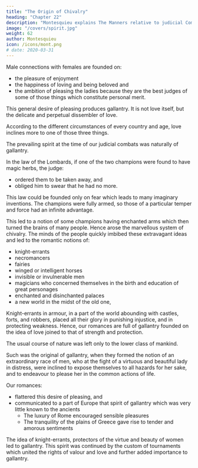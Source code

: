 ```yaml
---
title: "The Origin of Chivalry"
heading: "Chapter 22"
description: "Montesquieu explains The Manners relative to judicial Combats"
image: "/covers/spirit.jpg"
weight: 62
author: Montesquieu
icon: /icons/mont.png
# date: 2020-03-31
---
```



Male connections with females are founded on: 
- the pleasure of enjoyment
- the happiness of loving and being beloved and
- the ambition of pleasing the ladies because they are the best judges of some of those things which constitute personal merit.

This general desire of pleasing produces gallantry. It is not love itself, but the delicate and perpetual dissembler of love. 

According to the different circumstances of every country and age, love inclines more to one of those three things.

The prevailing spirit at the time of our judicial combats was naturally of gallantry.

In the law of the Lombards, if one of the two champions were found to have magic herbs, the judge: 
- ordered them to be taken away, and
- obliged him to swear that he had no more. 

This law could be founded only on fear which leads to many imaginary inventions. The champions were fully armed, so those of a particular temper and force had an infinite advantage.

This led to a notion of some champions having enchanted arms which then turned the brains of many people. Hence arose the marvellous system of chivalry. The minds of the people quickly imbibed these extravagant ideas and led to the romantic notions of: 
- knight-errants
- necromancers
- fairies
- winged or intelligent horses
- invisible or invulnerable men
- magicians who concerned themselves in the birth and education of great personages
- enchanted and disinchanted palaces
- a new world in the midst of the old one,

Knight-errants in armour, in a part of the world abounding with castles, forts, and robbers, placed all their glory in punishing injustice, and in protecting weakness. Hence, our romances are full of gallantry founded on the idea of love joined to that of strength and protection.

The usual course of nature was left only to the lower class of mankind.

Such was the original of gallantry, when they formed the notion of an extraordinary race of men, who at the fight of a virtuous and beautiful lady in distress, were inclined to expose themselves to all hazards for her sake, and to endeavour to please her in the common actions of life.

Our romances: 
- flattered this desire of pleasing, and
- communicated to a part of Europe that spirit of gallantry which was very little known to the ancients
  - The luxury of Rome encouraged sensible pleasures
  - The tranquility of the plains of Greece gave rise to tender and amorous sentiments

The idea of knight-errants, protectors of the virtue and beauty of women led to gallantry. This spirit was continued by the custom of tournaments which united the rights of valour and love and further added importance to gallantry.
